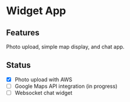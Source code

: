 # Widget App
## Features
Photo upload, simple map display, and chat app.

## Status
- [x] Photo upload with AWS
- [ ] Google Maps API integration (in progress)
- [ ] Websocket chat widget 
